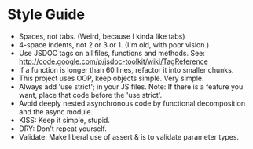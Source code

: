 Style Guide
===========

* Spaces, not tabs. (Weird, because I kinda like tabs)
* 4-space indents, not 2 or 3 or 1. (I'm old, with poor vision.)
* Use JSDOC tags on all files, functions and methods. See: http://code.google.com/p/jsdoc-toolkit/wiki/TagReference
* If a function is longer than 60 lines, refactor it into smaller chunks.
* This project uses OOP, keep objects simple. Very simple.
* Always add 'use strict'; in your JS files. Note: If there is a feature you want, place that code before the 'use strict'.
* Avoid deeply nested asynchronous code by functional decomposition and the async module.
* KISS: Keep it simple, stupid. 
* DRY: Don't repeat yourself.
* Validate: Make liberal use of assert & is to validate parameter types.
